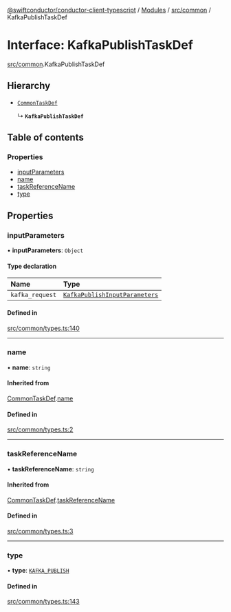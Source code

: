 [@swiftconductor/conductor-client-typescript](../README.md) / [Modules](../modules.md) / [src/common](../modules/src_common.md) / KafkaPublishTaskDef

# Interface: KafkaPublishTaskDef

[src/common](../modules/src_common.md).KafkaPublishTaskDef

## Hierarchy

- [`CommonTaskDef`](src_common.CommonTaskDef.md)

  ↳ **`KafkaPublishTaskDef`**

## Table of contents

### Properties

- [inputParameters](src_common.KafkaPublishTaskDef.md#inputparameters)
- [name](src_common.KafkaPublishTaskDef.md#name)
- [taskReferenceName](src_common.KafkaPublishTaskDef.md#taskreferencename)
- [type](src_common.KafkaPublishTaskDef.md#type)

## Properties

### inputParameters

• **inputParameters**: `Object`

#### Type declaration

| Name | Type |
| :------ | :------ |
| `kafka_request` | [`KafkaPublishInputParameters`](src_common.KafkaPublishInputParameters.md) |

#### Defined in

[src/common/types.ts:140](https://github.com/swift-conductor/conductor-client-typescript/blob/9866b7c/src/common/types.ts#L140)

___

### name

• **name**: `string`

#### Inherited from

[CommonTaskDef](src_common.CommonTaskDef.md).[name](src_common.CommonTaskDef.md#name)

#### Defined in

[src/common/types.ts:2](https://github.com/swift-conductor/conductor-client-typescript/blob/9866b7c/src/common/types.ts#L2)

___

### taskReferenceName

• **taskReferenceName**: `string`

#### Inherited from

[CommonTaskDef](src_common.CommonTaskDef.md).[taskReferenceName](src_common.CommonTaskDef.md#taskreferencename)

#### Defined in

[src/common/types.ts:3](https://github.com/swift-conductor/conductor-client-typescript/blob/9866b7c/src/common/types.ts#L3)

___

### type

• **type**: [`KAFKA_PUBLISH`](../enums/src_common.TaskType.md#kafka_publish)

#### Defined in

[src/common/types.ts:143](https://github.com/swift-conductor/conductor-client-typescript/blob/9866b7c/src/common/types.ts#L143)
